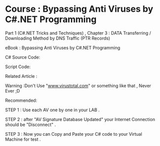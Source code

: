 # Course : Bypassing Anti Viruses by C#.NET Programming

Part 1 (C#.NET Tricks and Techniques) , Chapter 3 : DATA Transferring / Downloading Method by DNS Traffic (PTR Records)

eBook : Bypassing Anti Viruses by C#.NET Programming

C# Source Code: 

Script Code:

Related Article : 

Warning :Don't Use "www.virustotal.com" or something like that , Never Ever ;D

Recommended:

STEP 1 : Use each AV one by one in your LAB .

STEP 2 : after "AV Signature Database Updated" your Internet Connection should be "Disconnect" .

STEP 3 : Now you can Copy and Paste your C# code to your Virtual Machine for test .
